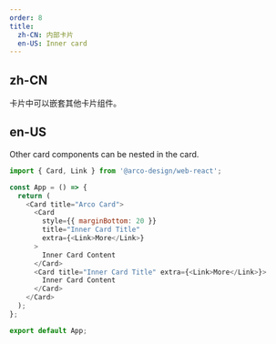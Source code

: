 ```yaml
---
order: 8
title: 
  zh-CN: 内部卡片
  en-US: Inner card
---
```


## zh-CN

卡片中可以嵌套其他卡片组件。

## en-US

Other card components can be nested in the card.

```js
import { Card, Link } from '@arco-design/web-react';

const App = () => {
  return (
    <Card title="Arco Card">
      <Card
        style={{ marginBottom: 20 }}
        title="Inner Card Title"
        extra={<Link>More</Link>}
      >
        Inner Card Content
      </Card>
      <Card title="Inner Card Title" extra={<Link>More</Link>}>
        Inner Card Content
      </Card>
    </Card>
  );
};

export default App;
```
